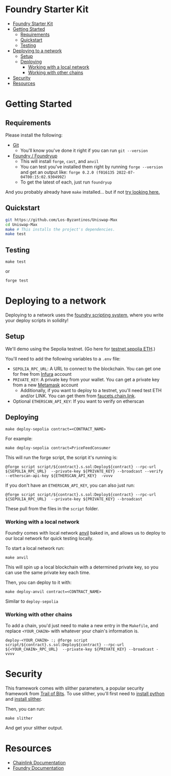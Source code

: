 # Foundry Starter Kit

- [Foundry Starter Kit](#foundry-starter-kit)
- [Getting Started](#getting-started)
  - [Requirements](#requirements)
  - [Quickstart](#quickstart)
  - [Testing](#testing)
- [Deploying to a network](#deploying-to-a-network)
  - [Setup](#setup)
  - [Deploying](#deploying)
    - [Working with a local network](#working-with-a-local-network)
    - [Working with other chains](#working-with-other-chains)
- [Security](#security)
- [Resources](#resources)

# Getting Started

## Requirements

Please install the following:

-   [Git](https://git-scm.com/book/en/v2/Getting-Started-Installing-Git)  
    -   You'll know you've done it right if you can run `git --version`
-   [Foundry / Foundryup](https://github.com/gakonst/foundry)
    -   This will install `forge`, `cast`, and `anvil`
    -   You can test you've installed them right by running `forge --version` and get an output like: `forge 0.2.0 (f016135 2022-07-04T00:15:02.930499Z)`
    -   To get the latest of each, just run `foundryup`

And you probably already have `make` installed... but if not [try looking here.](https://askubuntu.com/questions/161104/how-do-i-install-make)

## Quickstart

```sh
git https://github.com/Los-Byzantinos/Uniswap-Max
cd Uniswap-Max
make # This installs the project's dependencies.
make test
```

## Testing

```
make test
```

or

```
forge test
```

# Deploying to a network

Deploying to a network uses the [foundry scripting system](https://book.getfoundry.sh/tutorials/solidity-scripting.html), where you write your deploy scripts in solidity!

## Setup

We'll demo using the Sepolia testnet. (Go here for [testnet sepolia ETH](https://faucets.chain.link/).)

You'll need to add the following variables to a `.env` file:

-   `SEPOLIA_RPC_URL`: A URL to connect to the blockchain. You can get one for free from [Infura](https://www.infura.io/) account
-   `PRIVATE_KEY`: A private key from your wallet. You can get a private key from a new [Metamask](https://metamask.io/) account
    -   Additionally, if you want to deploy to a testnet, you'll need test ETH and/or LINK. You can get them from [faucets.chain.link](https://faucets.chain.link/).
-   Optional `ETHERSCAN_API_KEY`: If you want to verify on etherscan

## Deploying

```
make deploy-sepolia contract=<CONTRACT_NAME>
```

For example:

```
make deploy-sepolia contract=PriceFeedConsumer
```

This will run the forge script, the script it's running is:

```
@forge script script/${contract}.s.sol:Deploy${contract} --rpc-url ${SEPOLIA_RPC_URL}  --private-key ${PRIVATE_KEY} --broadcast --verify --etherscan-api-key ${ETHERSCAN_API_KEY}  -vvvv
```

If you don't have an `ETHERSCAN_API_KEY`, you can also just run:

```
@forge script script/${contract}.s.sol:Deploy${contract} --rpc-url ${SEPOLIA_RPC_URL}  --private-key ${PRIVATE_KEY} --broadcast 
```

These pull from the files in the `script` folder. 

### Working with a local network

Foundry comes with local network [anvil](https://book.getfoundry.sh/anvil/index.html) baked in, and allows us to deploy to our local network for quick testing locally. 

To start a local network run:

```
make anvil
```

This will spin up a local blockchain with a determined private key, so you can use the same private key each time. 

Then, you can deploy to it with:

```
make deploy-anvil contract=<CONTRACT_NAME>
```

Similar to `deploy-sepolia`

### Working with other chains

To add a chain, you'd just need to make a new entry in the `Makefile`, and replace `<YOUR_CHAIN>` with whatever your chain's information is. 

```
deploy-<YOUR_CHAIN> :; @forge script script/${contract}.s.sol:Deploy${contract} --rpc-url ${<YOUR_CHAIN>_RPC_URL}  --private-key ${PRIVATE_KEY} --broadcast -vvvv

```

# Security

This framework comes with slither parameters, a popular security framework from [Trail of Bits](https://www.trailofbits.com/). To use slither, you'll first need to [install python](https://www.python.org/downloads/) and [install slither](https://github.com/crytic/slither#how-to-install).

Then, you can run:

```
make slither
```

And get your slither output. 



# Resources

-   [Chainlink Documentation](https://docs.chain.link/)
-   [Foundry Documentation](https://book.getfoundry.sh/)
